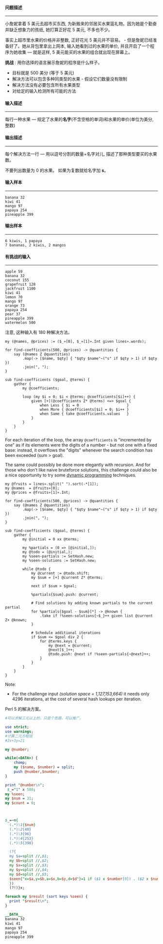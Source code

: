 #### 问题描述
---

小詹妮拿着 5 美元去超市买东西,  为新搬来的邻居买水果篮礼物。因为她是个勤奋并缺乏想象力的孩纸, 她打算正好花 5 美元, 不多也不少。

事实上超市里水果的价格并非整数, 正好花光 5 美元并不容易。 - 但是詹妮已经准备好了。她从背包里拿出上网本, 输入她看到过的水果的单价, 并且开启了一个程序为她收集 — 就是这样, 5 美元能买的水果的组合就出现在屏幕上。

**挑战** : 用你选择的语言展示詹妮的程序是什么样子。

- 目标就是 500 美分 (等于 5 美元)
- 解决方法可以包含多种同类型的水果 - 假设它们数量没有限制
- 解决方法没有必要包含所有水果类型
- 对给定的输入检测所有可能的方法



#### 输入描述
---

每行一种水果 — 规定了水果的**名字**(不含空格的单词)和水果的单价(单位为美分, 整数)

#### 输出描述
---

每个解决方法一行 — 用以逗号分割的数量+名字对儿, 描述了那种类型要买的水果数。

不要列出数量为 0 的水果。 如果为复数就给名字加 **s**。

#### 输入样本
---

```perl66
banana 32
kiwi 41
mango 97
papaya 254
pineapple 399
```

#### 输出样本
---

```perl66
6 kiwis, 1 papaya
7 bananas, 2 kiwis, 2 mangos
```

#### 有挑战的输入
---

```perl6
apple 59
banana 32
coconut 155
grapefruit 128
jackfruit 1100
kiwi 41
lemon 70
mango 97
orange 73
papaya 254
pear 37
pineapple 399
watermelon 500
```

注意, 这种输入有 180 种解决方法。

```perl6
my (@names, @prices) := ($_»[0], $_»[1]».Int given lines».words);

for find-coefficients(500, @prices) -> @quantities {
    say (@names Z @quantities)
        .map(-> [$name, $qty] { "$qty $name"~("s" if $qty > 1) if $qty })
        .join(", ");
}

sub find-coefficients ($goal, @terms) {
    gather {
        my @coefficients;

        loop (my $i = 0; $i < @terms; @coefficients[$i]++) {
            given [+](@coefficients Z* @terms) <=> $goal {
                when Less { $i = 0                      }
                when More { @coefficients[$i] = 0; $i++ }
                when Same { take @coefficients.values   }
            }
        }
    }
}
```

For each iteration of the loop, the array `@coefficients` is "incremented by one" as if its elements were the digits of a number - but not one with a fixed base: instead, it overflows the "digits" whenever the search condition has been exceeded (sum > goal).

The same could possibly be done more elegantly with recursion. And for those who don't like naive bruteforce solutions, this challenge could also be a nice opportunity to try some [dynamic programming](https://en.wikipedia.org/wiki/Dynamic_programming) techniques.

```perl6
my @fruits = lines».split(" ").sort(-*[1]);
my @names  = @fruits»[0];
my @prices = @fruits»[1]».Int;

for find-coefficients(500, @prices) -> @quantities {
    say (@names Z @quantities)
        .map(-> [$name, $qty] { "$qty $name"~("s" if $qty > 1) if $qty })
        .join(", ");
}

sub find-coefficients ($goal, @terms) {
    gather {
        my @initial = 0 xx @terms;

        my %partials = (0 => [@initial,]);
        my @todo = (@initial,);
        my %seen-partials := SetHash.new;
        my %seen-solutions := SetHash.new;

        while @todo {
            my @current := @todo.shift;
            my $sum = [+] @current Z* @terms;

            next if $sum > $goal;

            %partials{$sum}.push: @current;

            # Find solutions by adding known partials to the current partial
            for %partials{$goal - $sum}[*] -> @known {
                .take if !%seen-solutions{~$_}++ given list @current Z+ @known;
            }

            # Schedule additional iterations
            if $sum <= $goal div 2 {
                for @terms.keys {
                    my @next = @current;
                    @next[$_]++;
                    @todo.push: @next if !%seen-partials{~@next}++;
                }
            }
        }
    }
}
```

Note:

- For the challenge input *(solution space = 1,127,153,664)* it needs only 4296 iterations, at the cost of several hash lookups per iteration.





Perl 5 的解决方案。

```perl
#可以求解三元以上的，只是个思路，可以推广。

use strict;
use warnings;
#计算二元方程组
#2x+3y=21

my @number;

while(<DATA>) {
    chomp;
    my ($name, $number) = split;
    push @number,$number;
}

print "@number\n";
 $_="1" x 500;
my %seen;
my $num = 31;
my $count = 0;



$_=~m{
  (.*)\1{$num}
  (.*)\2{40}
  (.*)\3{96}
  (.*)\4{253}
  (.*)\5{398}

  (?{
  my $a=split //,$1;
  my $b=split //,$2;
  my $x=split //,$3;
  my $y=split //,$4;
  my $d=split //,$5;
  $seen{"x=$a,y=$b,a=$x,b=$y,d=$d"}=1 if ($1 x $number[0]) . ($2 x $number[1]) . ($3 x $number[2]) . ($4 x $number[3]) . ($5 x $number[4]) eq $_ ;
  })
  (?!)}x;

foreach my $result (sort keys %seen) {
  print "$result\n";
}

__DATA__
banana 32
kiwi 41
mango 97
papaya 254
pineapple 399
```
